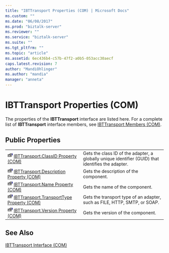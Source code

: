 ```yaml
---
title: "IBTTransport Properties (COM) | Microsoft Docs"
ms.custom: ""
ms.date: "06/08/2017"
ms.prod: "biztalk-server"
ms.reviewer: ""
ms.service: "biztalk-server"
ms.suite: ""
ms.tgt_pltfrm: ""
ms.topic: "article"
ms.assetid: 6ec436b4-c57b-47f2-a0b5-053acc30aecf
caps.latest.revision: 7
author: "MandiOhlinger"
ms.author: "mandia"
manager: "anneta"
---
```

# IBTTransport Properties (COM)
The properties of the **IBTTransport** interface are listed here. For a complete list of **IBTTransport** interface members, see [IBTTransport Members (COM)](../core/ibttransport-members-com.md).  
  
## Public Properties  
  
|||  
|-|-|  
|![](../core/media/pubproperty.gif "pubproperty") [IBTTransport.ClassID Property (COM)](../core/ibttransport-classid-property-com.md)|Gets the class ID of the adapter, a globally unique identifier (GUID) that identifies the adapter.|  
|![](../core/media/pubproperty.gif "pubproperty") [IBTTransport.Description Property (COM)](../core/ibttransport-description-property-com.md)|Gets the description of the component.|  
|![](../core/media/pubproperty.gif "pubproperty") [IBTTransport.Name Property (COM)](../core/ibttransport-name-property-com.md)|Gets the name of the component.|  
|![](../core/media/pubproperty.gif "pubproperty") [IBTTransport.TransportType Property (COM)](../core/ibttransport-transporttype-property-com.md)|Gets the transport type of an adapter, such as FILE, HTTP, SMTP, or SOAP.|  
|![](../core/media/pubproperty.gif "pubproperty") [IBTTransport.Version Property (COM)](../core/ibttransport-version-property-com.md)|Gets the version of the component.|  
  
## See Also  
 [IBTTransport Interface (COM)](../core/ibttransport-interface-com.md)